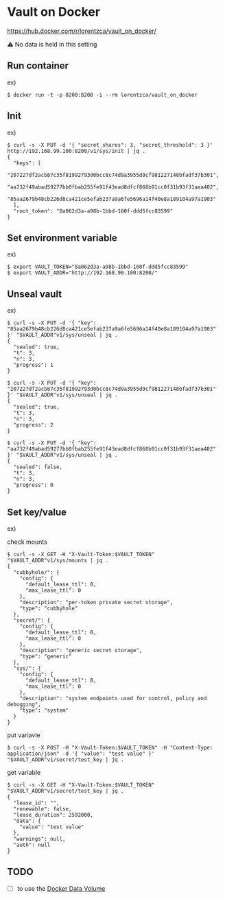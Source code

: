 # Vault on Docker

https://hub.docker.com/r/lorentzca/vault_on_docker/

⚠ No data is held in this setting

## Run container

ex)

```
$ docker run -t -p 8200:8200 -i --rm lorentzca/vault_on_docker
```

## Init

ex)

```
$ curl -s -X PUT -d '{ "secret_shares": 3, "secret_threshold": 3 }' http://192.168.99.100:8200/v1/sys/init | jq .
{
  "keys": [
    "207227df2acb87c35f81992793d0bcc8c74d9a3955d9cf981227148bfadf37b301",
    "aa732f49abad59277bb0fbab255fe91f43ead8dfcf868b91cc0f31b93f31aea402",
    "85aa2679b48cb226d8ca421ce5efab237a9a6fe5696a14f40e8a189104a97a1903"
  ],
  "root_token": "8a062d3a-a98b-1bbd-160f-ddd5fcc83599"
}
```

## Set environment variable

ex)

```
$ export VAULT_TOKEN="8a062d3a-a98b-1bbd-160f-ddd5fcc83599"
$ export VAULT_ADDR="http://192.168.99.100:8200/"
```

## Unseal vault

ex)

```
$ curl -s -X PUT -d '{ "key": "85aa2679b48cb226d8ca421ce5efab237a9a6fe5696a14f40e8a189104a97a1903" }' "$VAULT_ADDR"v1/sys/unseal | jq .
{
  "sealed": true,
  "t": 3,
  "n": 3,
  "progress": 1
}

$ curl -s -X PUT -d '{ "key": "207227df2acb87c35f81992793d0bcc8c74d9a3955d9cf981227148bfadf37b301" }' "$VAULT_ADDR"v1/sys/unseal | jq .
{
  "sealed": true,
  "t": 3,
  "n": 3,
  "progress": 2
}

$ curl -s -X PUT -d '{ "key": "aa732f49abad59277bb0fbab255fe91f43ead8dfcf868b91cc0f31b93f31aea402" }' "$VAULT_ADDR"v1/sys/unseal | jq .
{
  "sealed": false,
  "t": 3,
  "n": 3,
  "progress": 0
}
```

## Set key/value

ex)

check mounts

```
$ curl -s -X GET -H "X-Vault-Token:$VAULT_TOKEN" "$VAULT_ADDR"v1/sys/mounts | jq .
{
  "cubbyhole/": {
    "config": {
      "default_lease_ttl": 0,
      "max_lease_ttl": 0
    },
    "description": "per-token private secret storage",
    "type": "cubbyhole"
  },
  "secret/": {
    "config": {
      "default_lease_ttl": 0,
      "max_lease_ttl": 0
    },
    "description": "generic secret storage",
    "type": "generic"
  },
  "sys/": {
    "config": {
      "default_lease_ttl": 0,
      "max_lease_ttl": 0
    },
    "description": "system endpoints used for control, policy and debugging",
    "type": "system"
  }
}
```

put variavle

```
$ curl -s -X POST -H "X-Vault-Token:$VAULT_TOKEN" -H "Content-Type: application/json" -d '{ "value": "test value" }' "$VAULT_ADDR"v1/secret/test_key | jq .
```

get variable

```
$ curl -s -X GET -H "X-Vault-Token:$VAULT_TOKEN" "$VAULT_ADDR"v1/secret/test_key | jq .
{
  "lease_id": "",
  "renewable": false,
  "lease_duration": 2592000,
  "data": {
    "value": "test value"
  },
  "warnings": null,
  "auth": null
}
```

## TODO

- [ ] to use the [Docker Data Volume](https://docs.docker.com/engine/userguide/containers/dockervolumes/)

